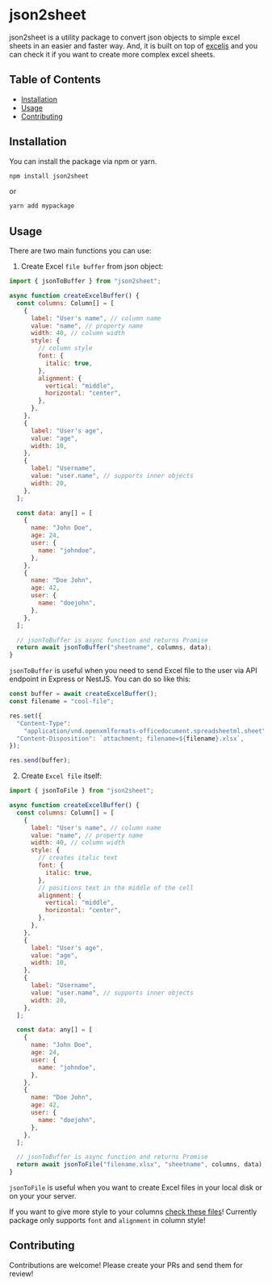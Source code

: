 # json2sheet

json2sheet is a utility package to convert json objects to simple excel sheets in an easier and faster way. And, it is built on top of [exceljs](https://www.npmjs.com/package/exceljs) and you can check it if you want to create more complex excel sheets.

## Table of Contents

- [Installation](#installation)
- [Usage](#usage)
- [Contributing](#contributing)

## Installation

You can install the package via npm or yarn.

```bash
npm install json2sheet
```

or

```bash
yarn add mypackage
```

## Usage

There are two main functions you can use:

1. Create Excel `file buffer` from json object:

```javascript
import { jsonToBuffer } from "json2sheet";

async function createExcelBuffer() {
  const columns: Column[] = [
    {
      label: "User's name", // column name
      value: "name", // property name
      width: 40, // column width
      style: {
        // column style
        font: {
          italic: true,
        },
        alignment: {
          vertical: "middle",
          horizontal: "center",
        },
      },
    },
    {
      label: "User's age",
      value: "age",
      width: 10,
    },
    {
      label: "Username",
      value: "user.name", // supports inner objects
      width: 20,
    },
  ];

  const data: any[] = [
    {
      name: "John Doe",
      age: 24,
      user: {
        name: "johndoe",
      },
    },
    {
      name: "Doe John",
      age: 42,
      user: {
        name: "doejohn",
      },
    },
  ];

  // jsonToBuffer is async function and returns Promise
  return await jsonToBuffer("sheetname", columns, data);
}
```

`jsonToBuffer` is useful when you need to send Excel file to the user via API endpoint in Express or NestJS.
You can do so like this:

```javascript
const buffer = await createExcelBuffer();
const filename = "cool-file";

res.set({
  "Content-Type":
    "application/vnd.openxmlformats-officedocument.spreadsheetml.sheet",
  "Content-Disposition": `attachment; filename=${filename}.xlsx`,
});

res.send(buffer);
```

2. Create `Excel file` itself:

```javascript
import { jsonToFile } from "json2sheet";

async function createExcelBuffer() {
  const columns: Column[] = [
    {
      label: "User's name", // column name
      value: "name", // property name
      width: 40, // column width
      style: {
        // creates italic text
        font: {
          italic: true,
        },
        // positions text in the middle of the cell
        alignment: {
          vertical: "middle",
          horizontal: "center",
        },
      },
    },
    {
      label: "User's age",
      value: "age",
      width: 10,
    },
    {
      label: "Username",
      value: "user.name", // supports inner objects
      width: 20,
    },
  ];

  const data: any[] = [
    {
      name: "John Doe",
      age: 24,
      user: {
        name: "johndoe",
      },
    },
    {
      name: "Doe John",
      age: 42,
      user: {
        name: "doejohn",
      },
    },
  ];

  // jsonToBuffer is async function and returns Promise
  return await jsonToFile("filename.xlsx", "sheetname", columns, data);
}
```

`jsonToFile` is useful when you want to create Excel files in your local disk or on your your server.

If you want to give more style to your columns [check these files](https://github.com/Rustam-Kirgizbaev/json2sheet/tree/main/src/interfaces)!
Currently package only supports `font` and `alignment` in column style!

## Contributing

Contributions are welcome! Please create your PRs and send them for review!
